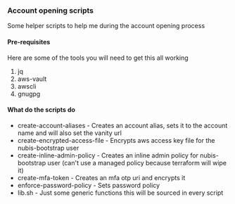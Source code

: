 ### Account opening scripts
Some helper scripts to help me during the account opening process

#### Pre-requisites
Here are some of the tools you will need to get this all working

1. jq
2. aws-vault
3. awscli
4. gnugpg

#### What do the scripts do
* create-account-aliases        - Creates an account alias, sets it to the account name and will also set the vanity url
* create-encrypted-access-file  - Encrypts aws access key file for the nubis-bootstrap user
* create-inline-admin-policy    - Creates an inline admin policy for nubis-bootstrap user (can't use a managed policy because terraform will wipe it)
* create-mfa-token              - Creates an mfa otp uri and encrypts it
* enforce-password-policy       - Sets password policy
* lib.sh                        - Just some generic functions this will be sourced in every script

